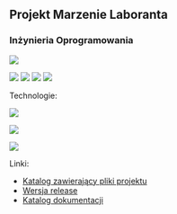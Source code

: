## Projekt Marzenie Laboranta
### Inżynieria Oprogramowania

![](https://img.shields.io/badge/Data-2020--2021-orange.svg)

![](https://img.shields.io/badge/Autor-Szpak%20Kamil-blue.svg)
![](https://img.shields.io/badge/Autor-Dzierżawa%20Anna-blue.svg)
![](https://img.shields.io/badge/Autor-Magdziarz%20Paweł-blue.svg)
![](https://img.shields.io/badge/Autor-Giza%20Artur-blue.svg)


Technologie:

![](https://img.shields.io/badge/Backend-ASP.NET-informational?style=flat&logo=.NET&logoColor=white&color=ff9933)

![](https://img.shields.io/badge/Frontend-ASP.NET-informational?style=flat&logo=React&logoColor=white&color=ff9933)

![](https://img.shields.io/badge/Mobile%20Apk-Java-informational?style=flat&logo=Java&logoColor=white&color=ff9933)


Linki:
* [Katalog zawierający pliki projektu](https://github.com/)
* [Wersja release](https://github.com/)
* [Katalog dokumentacji](https://github.com/)